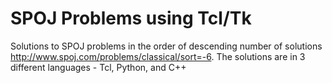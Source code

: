 # SPOJ Problems using Tcl/Tk

Solutions to SPOJ problems in the order of descending number of solutions http://www.spoj.com/problems/classical/sort=-6. The solutions are in 3 different languages - Tcl, Python, and C++

